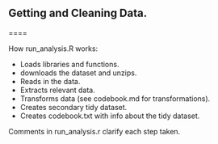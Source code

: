## Getting and Cleaning Data.
====

How run_analysis.R works:

* Loads libraries and functions.
* downloads the dataset and unzips.
* Reads in the data.
* Extracts relevant data.
* Transforms data (see codebook.md for transformations).
* Creates secondary tidy dataset.
* Creates codebook.txt with info about the tidy dataset.

Comments in run_analysis.r clarify each step taken.

